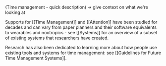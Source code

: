(Time management - quick description) -> give context on what we're looking at



Supports for [[Time Management]] and [[Attention]] have been studied for decades and can vary from paper planners and their software equivalents to wearables and nootropics - see [[Systems]] for an overview of a subset of existing systems that researchers have created.

Research has also been dedicated to learning more about how people use existing tools and systems for time management: see [[Guidelines for Future Time Management Systems]].

